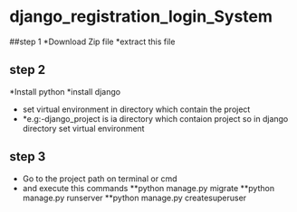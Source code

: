 
# django_registration_login_System
##step 1
*Download Zip file 
*extract this file
## step 2
*Install python 
*install django
* set virtual environment in directory which contain the project
* *e.g:-django_project is ia directory which contaion project so in django directory set virtual environment
## step 3
* Go to the project path on terminal or cmd
* and execute this commands
**python manage.py migrate
**python manage.py runserver
**python manage.py createsuperuser
